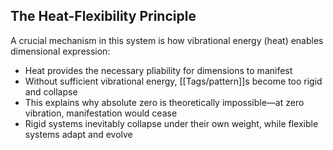 ## The Heat-Flexibility Principle

A crucial mechanism in this system is how vibrational energy (heat) enables dimensional expression:

- Heat provides the necessary pliability for dimensions to manifest
- Without sufficient vibrational energy, [[Tags/pattern]]s become too rigid and collapse
- This explains why absolute zero is theoretically impossible—at zero vibration, manifestation would cease
- Rigid systems inevitably collapse under their own weight, while flexible systems adapt and evolve